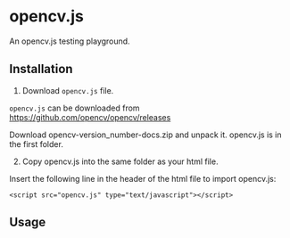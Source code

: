 # opencv.js

An opencv.js testing playground.

## Installation

1. Download `opencv.js` file.

`opencv.js` can be downloaded from https://github.com/opencv/opencv/releases

Download opencv-version_number-docs.zip and unpack it. opencv.js is in the first folder.

2. Copy opencv.js into the same folder as your html file.

Insert the following line in the header of the html file to import opencv.js:

```
<script src="opencv.js" type="text/javascript"></script>
```

## Usage
